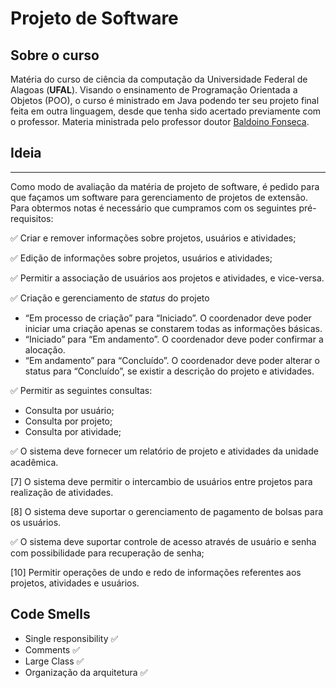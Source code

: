 # Projeto de Software

## Sobre o curso
Matéria do curso de ciência da computação da Universidade Federal de Alagoas (**UFAL**). Visando o ensinamento de Programação Orientada a Objetos (POO), o curso é ministrado em Java podendo ter seu projeto final feita em outra linguagem, desde que tenha sido acertado previamente com o professor.
Materia ministrada pelo professor doutor [Baldoino Fonseca](https://scholar.google.com.br/citations?user=qvID9jQAAAAJ&hl=pt-BR).

## Ideia
---

Como modo de avaliação da matéria de projeto de software, é pedido para que façamos um software para gerenciamento de projetos de extensão. Para obtermos notas é necessário que cumpramos com os
seguintes pré-requisitos:

:white_check_mark: Criar e remover informações sobre projetos, usuários e atividades;

:white_check_mark: Edição de informações sobre projetos, usuários e atividades;

:white_check_mark: Permitir a associação de usuários aos projetos e atividades, e vice-versa.

:white_check_mark: Criação e gerenciamento de _status_ do projeto

* “Em processo de criação” para “Iniciado”. O coordenador deve poder iniciar uma criação apenas se constarem todas as informações básicas. 
* “Iniciado” para “Em andamento”. O coordenador deve poder confirmar a alocação.
* “Em andamento” para “Concluído”. O coordenador deve poder alterar o status para “Concluído”, se existir a descrição do projeto e atividades.

:white_check_mark: Permitir as seguintes consultas:

* Consulta por usuário;
* Consulta por projeto;
* Consulta por atividade;   

:white_check_mark: O sistema deve fornecer um relatório de projeto e atividades da unidade acadêmica. 

[7] O sistema deve permitir o intercambio de usuários entre projetos para
realização de atividades.

[8] O sistema deve suportar o gerenciamento de pagamento de bolsas para os usuários.

:white_check_mark: O sistema deve suportar controle de acesso através de usuário e senha com possibilidade para recuperação de senha;

[10] Permitir operações de undo e redo de informações referentes aos projetos, atividades e usuários.

## Code Smells

* Single responsibility :white_check_mark:
* Comments :white_check_mark:
* Large Class :white_check_mark:
* Organização da arquitetura :white_check_mark: